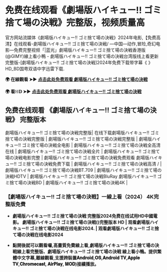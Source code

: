 # 免费在线观看《劇場版ハイキュー!! ゴミ捨て場の決戦》完整版，视频质量高
官方网站流媒体《劇場版ハイキュー!! ゴミ捨て場の決戦》2024年电影,【免费高清】在线观看-劇場版ハイキュー!! ゴミ捨て場の決戦/ —中国—动作,冒险,奇幻电影—免费完整视频「|蓝光」劇場版ハイキュー!! ゴミ捨て場の決戦香港版(@GIMY)線上看小鴨 - 劇場版ハイキュー!! ゴミ捨て場の決戦台湾版线上看更新完整版-[劇場版ハイキュー!! ゴミ捨て場の決戦]2024年免费下载带字幕《 》HD_BD国粤双语中字迅雷下载.

**🌍 在線觀看 ➤► [点击此处免费观看 劇場版ハイキュー!! ゴミ捨て場の決戦](https://weflix.cloud/zh/movie/1012201/haikyu-the-dumpster-battle-gityawzh)**

**🌍 看ℍ𝔻 ➤► [点击此处免费观看 劇場版ハイキュー!! ゴミ捨て場の決戦](https://weflix.cloud/zh/movie/1012201/haikyu-the-dumpster-battle-gityawzh)**

## 免费在线观看 《劇場版ハイキュー!! ゴミ捨て場の決戦》 完整版本
劇場版ハイキュー!! ゴミ捨て場の決戦完整版| 在线下载劇場版ハイキュー!! ゴミ捨て場の決戦完整版 | 劇場版ハイキュー!! ゴミ捨て場の決戦完整版 | 劇場版ハイキュー!! ゴミ捨て場の決戦全电影 | 劇場版ハイキュー!! ゴミ捨て場の決戦全高清在线 | 劇場版ハイキュー!! ゴミ捨て場の決戦全片 | 劇場版ハイキュー!! ゴミ捨て場の決戦电影完整 | 劇場版ハイキュー!! ゴミ捨て場の決戦免费观看 劇場版ハイキュー!! ゴミ捨て場の決戦免费下载 | 劇場版ハイキュー!! ゴミ捨て場の決戦高清 / | 劇場版ハイキュー!! ゴミ捨て場の決戦BT.709 | 劇場版ハイキュー!! ゴミ捨て場の決戦HDTV | 劇場版ハイキュー!! ゴミ捨て場の決戦BluRay 劇場版ハイキュー!! ゴミ捨て場の決戦BD | 劇場版ハイキュー!! ゴミ捨て場の決戦4K |

### 【劇場版ハイキュー!! ゴミ捨て場の決戦】一線上看（2024） 4K完整版免費

- **劇場版ハイキュー!! ゴミ捨て場の決戦 完整版2024免费在线试用HD中國電影。 劇場版ハイキュー!! ゴミ捨て場の決戦()完整版本 HD | 观看劇場版ハイキュー!! ゴミ捨て場の決戦在线电影2024. | 观看劇場版ハイキュー!! ゴミ捨て場の決戦在线电影2024**

- **點開後就可以觀看囉,高畫質免費線上看,劇場版ハイキュー!! ゴミ捨て場の決戦線上看完整版、劇場版ハイキュー!! ゴミ捨て場の決戦 線上看小鴨。提供繁體中文字幕,離線觀看,支援跨裝置𝐀𝐧𝐝𝐫𝐨𝐢𝐝,𝐎𝐒,𝐀𝐧𝐝𝐫𝐨𝐢𝐝 𝐓𝐕,𝐀𝐩𝐩𝐥𝐞 𝐓𝐕,𝐂𝐡𝐫𝐨𝐦𝐞𝐜𝐚𝐬𝐭, 𝐀𝐢𝐫𝐏𝐥𝐚𝐲, 𝐌𝐎𝐃)接續播放。**
